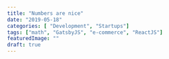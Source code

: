 ```yaml
---
title: "Numbers are nice"
date: "2019-05-18"
categories: [ "Development", "Startups"]
tags: ["math", "GatsbyJS", "e-commerce", "ReactJS"]
featuredImage: ""
draft: true
---
```

